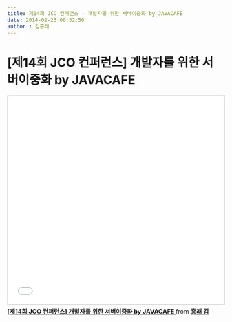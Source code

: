 ```yaml
---
title: 제14회 JCO 컨퍼런스 - 개발자를 위한 서버이중화 by JAVACAFE
date: 2014-02-23 00:32:56
author : 김흥래
---
```


# [제14회 JCO 컨퍼런스] 개발자를 위한 서버이중화 by JAVACAFE

<iframe src="//www.slideshare.net/slideshow/embed_code/key/22yMt9reyKQl2x" width="595" height="485" frameborder="0" marginwidth="0" marginheight="0" scrolling="no" style="border:1px solid #CCC; border-width:1px; margin-bottom:5px; max-width: 100%;" allowfullscreen> </iframe> <div style="margin-bottom:5px"> <strong> <a href="//www.slideshare.net/heungrae_kim/14-jco-by-javacafe" title="[제14회 JCO 컨퍼런스] 개발자를 위한 서버이중화 by JAVACAFE " target="_blank">[제14회 JCO 컨퍼런스] 개발자를 위한 서버이중화 by JAVACAFE </a> </strong> from <strong><a href="https://www.slideshare.net/heungrae_kim" target="_blank">흥래 김</a></strong> </div>